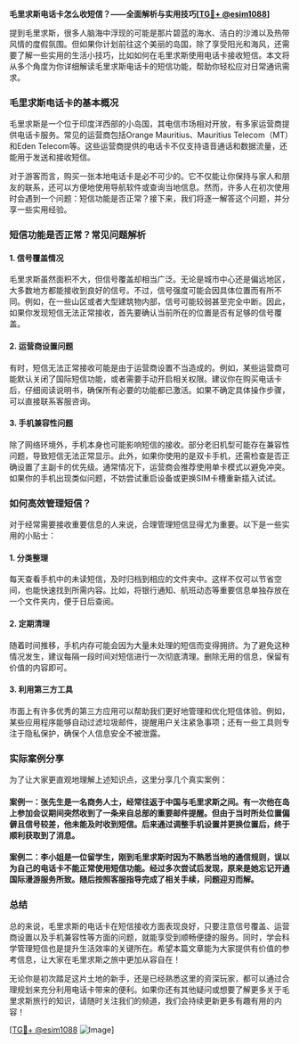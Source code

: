 **毛里求斯电话卡怎么收短信？——全面解析与实用技巧[[TG💪+ @esim1088](https://t.me/s/esim1088)]**

提到毛里求斯，很多人脑海中浮现的可能是那片碧蓝的海水、洁白的沙滩以及热带风情的度假氛围。但如果你计划前往这个美丽的岛国，除了享受阳光和海风，还需要了解一些实用的生活小技巧，比如如何在毛里求斯使用电话卡接收短信。本文将从多个角度为你详细解读毛里求斯电话卡的短信功能，帮助你轻松应对日常通讯需求。

### 毛里求斯电话卡的基本概况

毛里求斯是一个位于印度洋西部的小岛国，其电信市场相对开放，有多家运营商提供电话卡服务。常见的运营商包括Orange Mauritius、Mauritius Telecom（MT）和Eden Telecom等。这些运营商提供的电话卡不仅支持语音通话和数据流量，还能用于发送和接收短信。

对于游客而言，购买一张本地电话卡是必不可少的。它不仅能让你保持与家人和朋友的联系，还可以方便地使用导航软件或查询当地信息。然而，许多人在初次使用时会遇到一个问题：短信功能是否正常？接下来，我们将逐一解答这个问题，并分享一些实用经验。

### 短信功能是否正常？常见问题解析

#### 1. **信号覆盖情况**
毛里求斯虽然面积不大，但信号覆盖却相当广泛。无论是城市中心还是偏远地区，大多数地方都能接收到良好的信号。不过，信号强度可能会因具体位置而有所不同。例如，在一些山区或者大型建筑物内部，信号可能较弱甚至完全中断。因此，如果你发现短信无法正常接收，首先要确认当前所在的位置是否有足够的信号覆盖。

#### 2. **运营商设置问题**
有时，短信无法正常接收可能是由于运营商设置不当造成的。例如，某些运营商可能默认关闭了国际短信功能，或者需要手动开启相关权限。建议你在购买电话卡后，仔细阅读说明书，确保所有必要的功能都已激活。如果不确定具体操作步骤，可以直接联系客服咨询。

#### 3. **手机兼容性问题**
除了网络环境外，手机本身也可能影响短信的接收。部分老旧机型可能存在兼容性问题，导致短信无法正常显示。此外，如果你使用的是双卡手机，还需检查是否正确设置了主副卡的优先级。通常情况下，运营商会推荐使用单卡模式以避免冲突。如果你的手机出现类似问题，不妨尝试重启设备或更换SIM卡槽重新插入试试。

### 如何高效管理短信？

对于经常需要接收重要信息的人来说，合理管理短信显得尤为重要。以下是一些实用的小贴士：

#### 1. **分类整理**
每天查看手机中的未读短信，及时归档到相应的文件夹中。这样不仅可以节省空间，也能快速找到所需内容。比如，将银行通知、航班动态等重要信息单独存放在一个文件夹内，便于日后查阅。

#### 2. **定期清理**
随着时间推移，手机内存可能会因为大量未处理的短信而变得拥挤。为了避免这种情况发生，建议每隔一段时间对短信进行一次彻底清理。删除无用的信息，保留有价值的内容即可。

#### 3. **利用第三方工具**
市面上有许多优秀的第三方应用可以帮助我们更好地管理和优化短信体验。例如，某些应用程序能够自动过滤垃圾邮件，提醒用户关注紧急事项；还有一些工具则专注于隐私保护，确保个人信息安全不被泄露。

### 实际案例分享

为了让大家更直观地理解上述知识点，这里分享几个真实案例：

#### 案例一：张先生是一名商务人士，经常往返于中国与毛里求斯之间。有一次他在岛上参加会议期间突然收到了一条来自总部的重要邮件提醒。但由于当时所处位置偏僻且信号较差，他未能及时收到短信。后来通过调整手机设置并更换位置后，终于顺利获取到了消息。

#### 案例二：李小姐是一位留学生，刚到毛里求斯时因为不熟悉当地的通信规则，误以为自己的电话卡不能正常使用短信功能。经过多次尝试后发现，原来是她忘记开通国际漫游服务所致。随后按照客服指导完成了相关手续，问题迎刃而解。

### 总结

总的来说，毛里求斯的电话卡在短信接收方面表现良好，只要注意信号覆盖、运营商设置以及手机兼容性等方面的问题，就能享受到顺畅便捷的服务。同时，学会科学管理短信也是提升生活效率的关键所在。希望本篇文章能为大家提供有价值的参考信息，让大家在毛里求斯之旅中更加从容自在！

无论你是初次踏足这片土地的新手，还是已经熟悉这里的资深玩家，都可以通过合理规划来充分利用电话卡带来的便利。如果你还有其他疑问或想要了解更多关于毛里求斯旅行的知识，请随时关注我们的频道，我们会持续更新更多有趣有用的内容！

[[TG💪+ @esim1088](https://t.me/s/esim1088) ![Image](https://i.postimg.cc/4NQfJmqS/Snipaste-2025-05-13-00-14-12.png)]